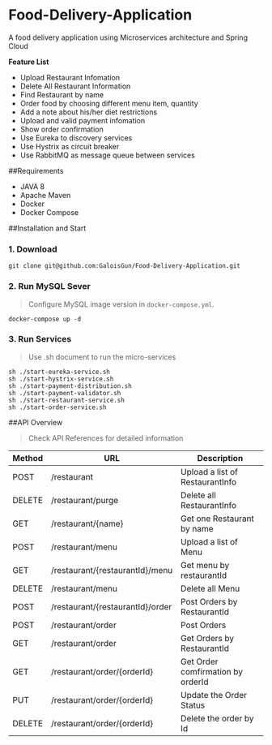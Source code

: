 # Food-Delivery-Application
A food delivery application using Microservices architecture and Spring Cloud

**Feature List**
- Upload Restaurant Infomation
- Delete All Restaurant Information
- Find Restaurant by name
- Order food by choosing different menu item, quantity 
- Add a note about his/her diet restrictions
- Upload and valid payment infomation
- Show order confirmation
- Use Eureka to discovery services
- Use Hystrix as circuit breaker
- Use RabbitMQ as message queue between services

##Requirements
-   JAVA 8
-   Apache Maven
-   Docker
-   Docker Compose

##Installation and Start
### 1. Download
````
git clone git@github.com:GaloisGun/Food-Delivery-Application.git
````

### 2.  Run MySQL Sever
> Configure MySQL image version in `docker-compose.yml`.
```
docker-compose up -d
```

### 3.  Run Services
> Use .sh document to run the micro-services
````
sh ./start-eureka-service.sh
sh ./start-hystrix-service.sh
sh ./start-payment-distribution.sh
sh ./start-payment-validator.sh
sh ./start-restaurant-service.sh
sh ./start-order-service.sh
````


##API Overview
>   Check API References for detailed information

| Method | URL                             | Description                      | 
|--------|---------------------------------|----------------------------------|
|POST    | /restaurant                     | Upload a list of RestaurantInfo  |
|DELETE  | /restaurant/purge               | Delete all RestaurantInfo        |
|GET     | /restaurant/{name}              | Get one Restaurant by name       |
|POST    | /restaurant/menu                | Upload a list of Menu            |
|GET     | /restaurant/{restaurantId}/menu | Get menu by restaurantId         |
|DELETE  | /restaurant/menu                | Delete all Menu                  |
|POST    | /restaurant/{restaurantId}/order| Post Orders by RestaurantId      |
|POST    | /restaurant/order               | Post Orders                      |
|GET     | /restaurant/order               | Get Orders by RestaurantId       |
|GET     | /restaurant/order/{orderId}     | Get Order comfirmation by orderId|
|PUT     | /restaurant/order/{orderId}     | Update the Order Status          |
|DELETE  | /restaurant/order/{orderId}     | Delete the order by Id           |
